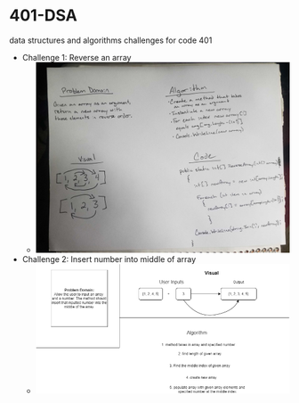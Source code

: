 # 401-DSA
data structures and algorithms challenges for code 401
- Challenge 1: Reverse an array
  - ![whiteboard](01wb.jpg)
- Challenge 2: Insert number into middle of array
  - ![whiteboard](InsertShiftArray.png)